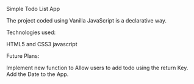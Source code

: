 Simple Todo List App

The project coded using Vanilla JavaScript is a declarative way. 

Technologies used:

 HTML5 and CSS3
 javascript

Future Plans:

 Implement new function to Allow users to add todo using the return Key.
 Add the Date to the App.



